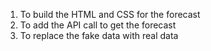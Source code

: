 1. To build the HTML and CSS for the forecast
2. To add the API call to get the forecast
3. To replace the fake data with real data
